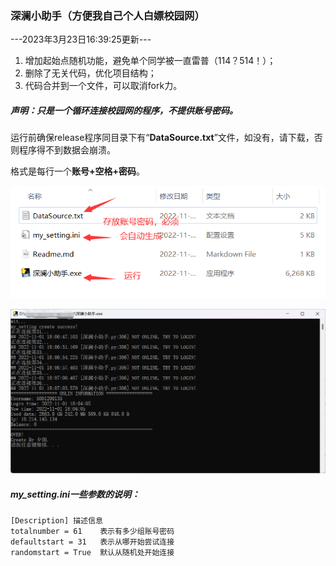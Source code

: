### 深澜小助手（方便我自己个人白嫖校园网）

---2023年3月23日16:39:25更新---
1. 增加起始点随机功能，避免单个同学被一直雷普（114？514！）；
2. 删除了无关代码，优化项目结构；
3. 代码合并到一个文件，可以取消fork力。





##### 声明：只是一个循环连接校园网的程序，不提供账号密码。



运行前确保release程序同目录下有“**DataSource.txt**”文件，如没有，请下载，否则程序得不到数据会崩溃。

格式是每行一个**账号+空格+密码**。



![image-20221101181752649](image-20221101181752649.png)



![image-20221101181835354](image-20221101181835354.png)



##### my_setting.ini一些参数的说明：

```in
[Description] 描述信息
totalnumber = 61    表示有多少组账号密码
defaultstart = 31   表示从哪开始尝试连接
randomstart = True  默认从随机处开始连接
```



